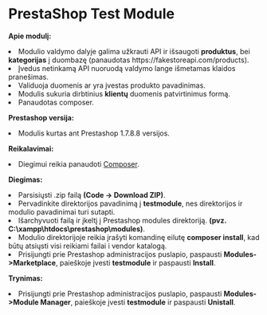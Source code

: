 ﻿# PrestaShop Test Module
 
 <b> Apie modulį: </b>
<li> Modulio valdymo dalyje galima užkrauti API ir išsaugoti <b>produktus</b>, bei <b>kategorijas</b> į duombazę (panaudotas https://fakestoreapi.com/products).
<li> Įvedus netinkamą API nuoruodą valdymo lange išmetamas klaidos pranešimas.
<li> Validuoja duomenis ar yra įvestas produkto pavadinimas.
<li> Modulis sukuria dirbtinius <b>klientų</b> duomenis patvirtinimus formą.
<li> Panaudotas composer.

<b> Prestashop versija: </b>
<li> Modulis kurtas ant Prestashop 1.7.8.8 versijos.

<b> Reikalavimai: </b>
<li> Diegimui reikia panaudoti <a href="https://getcomposer.org/">Composer</a>.

<b> Diegimas: </b>
<li> Parsisiųsti .zip failą <b>(Code -> Download ZIP)</b>.
<li> Pervadinkite direktorijos pavadinimą į <b>testmodule</b>, nes direktorijos ir modulio pavadinimai turi sutapti.
<li> Išarchyvuoti failą ir įkeltį į Prestashop modules direktoriją. <b>(pvz. C:\xampp\htdocs\prestashop\modules)</b>.
<li> Modulio direktorijoje reikia įrašyti komandinę eilutę <b>composer install</b>, kad būtų atsiųsti visi reikiami failai i vendor katalogą.
<li> Prisijungti prie Prestashop administracijos puslapio, paspausti <b>Modules->Marketplace</b>, paieškoje įvesti <b>testmodule</b> ir paspausti <b>Install</b>.

<b> Trynimas: </b>
<li>  Prisijungti prie Prestashop administracijos puslapio, paspausti <b>Modules->Module Manager</b>, paieškoje įvesti <b>testmodule</b> ir paspausti <b>Unistall</b>.
